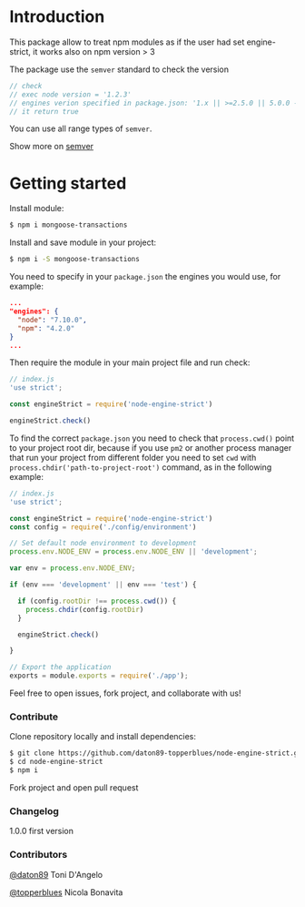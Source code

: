 # Introduction
This package allow to treat npm modules as if the user had set engine-strict, it works also on npm version > 3

The package use the `semver` standard to check the version

```js
// check                 
// exec node version = '1.2.3'
// engines verion specified in package.json: '1.x || >=2.5.0 || 5.0.0 - 7.2.3') 
// it return true
```

You can use all range types of `semver`.

Show more on [semver](https://www.npmjs.com/package/semver)

# Getting started

Install module: 
```sh
$ npm i mongoose-transactions
```

Install and save module in your project: 
```sh
$ npm i -S mongoose-transactions
```

You need to specify in your `package.json` the engines you would use, for example: 

```json
...
"engines": {
  "node": "7.10.0",
  "npm": "4.2.0"
}
...
```


Then require the module in your main project file and run check:

```javascript
// index.js
'use strict';

const engineStrict = require('node-engine-strict')

engineStrict.check()

```

To find the correct `package.json` you need to check that `process.cwd()` point to your project root dir, because if you use `pm2` or another process manager that run your project from different folder you need to set `cwd` with `process.chdir('path-to-project-root')` command, as in the following example: 

```javascript
// index.js
'use strict';

const engineStrict = require('node-engine-strict')
const config = require('./config/environment')

// Set default node environment to development
process.env.NODE_ENV = process.env.NODE_ENV || 'development';

var env = process.env.NODE_ENV;

if (env === 'development' || env === 'test') {

  if (config.rootDir !== process.cwd()) {
    process.chdir(config.rootDir)
  }

  engineStrict.check()

}

// Export the application
exports = module.exports = require('./app');

```

Feel free to open issues, fork project, and collaborate with us!

### Contribute

Clone repository locally and install dependencies:
```sh
$ git clone https://github.com/daton89-topperblues/node-engine-strict.git
$ cd node-engine-strict
$ npm i
```

Fork project and open pull request 

### Changelog

 1.0.0 first version  

### Contributors 
[@daton89](https://github.com/daton89) Toni D'Angelo

[@topperblues](https://github.com/topperblues) Nicola Bonavita

